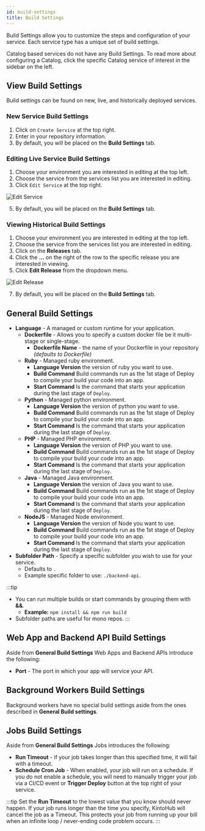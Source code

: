 ```yaml
---
id: build-settings
title: Build Settings
---
```


Build Settings allow you to customize the steps and configuration of your service.
Each service type has a unique set of build settings.

Catalog based services do not have any Build Settings.
To read more about configuring a Catalog, click the specific Catalog service of interest in the sidebar on the left.

## View Build Settings

Build settings can be found on new, live, and historically deployed services.

### New Service Build Settings

1. Click on `Create Service` at the top right.
2. Enter in your repository information.
3. By default, you will be placed on the **Build Settings** tab.

### Editing Live Service Build Settings

1. Choose your environment you are interested in editing at the top left.
2. Choose the service from the services list you are interested in editing.
3. Click `Edit Service` at the top right.

![Edit Service](/img/features/edit-service.png)

5. By default, you will be placed on the **Build Settings** tab.

### Viewing Historical Build Settings

1. Choose your environment you are interested in editing at the top left.
2. Choose the service from the services list you are interested in editing.
3. Click on the **Releases** tab.
4. Click the **...** on the right of the row to the specific release you are interested in viewing.
5. Click **Edit Release** from the dropdown menu.

![Edit Release](/img/features/edit-release.png)

7. By default, you will be placed on the **Build Settings** tab.

## General Build Settings

- **Language** - A managed or custom runtime for your application.
  - **Dockerfile** - Allows you to specify a custom docker file be it multi-stage or single-stage.
    - **Dockerfile Name** - the name of your Dockerfile in your repository _(defaults to Dockerfile)_
  - **Ruby** - Managed ruby environment.
    - **Language Version** the version of ruby you want to use.
    - **Build Command** Build commands run as the 1st stage of Deploy to compile your build your code into an app.
    - **Start Command** Is the command that starts your application during the last stage of `Deploy`.
  - **Python** - Managed python environment.
    - **Language Version** the version of python you want to use.
    - **Build Command** Build commands run as the 1st stage of Deploy to compile your build your code into an app.
    - **Start Command** Is the command that starts your application during the last stage of `Deploy`.
  - **PHP** - Managed PHP environment.
    - **Language Version** the version of PHP you want to use.
    - **Build Command** Build commands run as the 1st stage of Deploy to compile your build your code into an app.
    - **Start Command** Is the command that starts your application during the last stage of `Deploy`.
  - **Java** - Managed Java environment.
    - **Language Version** the version of Java you want to use.
    - **Build Command** Build commands run as the 1st stage of Deploy to compile your build your code into an app.
    - **Start Command** Is the command that starts your application during the last stage of `Deploy`.
  - **NodeJS** - Managed Node environment.
    - **Language Version** the version of Node you want to use.
    - **Build Command** Build commands run as the 1st stage of Deploy to compile your build your code into an app.
    - **Start Command** Is the command that starts your application during the last stage of `Deploy`.
- **Subfolder Path** - Specify a specific subfolder you wish to use for your service.
  - Defaults to `.`
  - Example specific folder to use: `./backend-api`.

:::tip

- You can run multiple builds or start commands by grouping them with **&&**.
  - **Example:** `npm install && npm run build`
- Subfolder paths are useful for mono repos.
  :::

## Web App and Backend API Build Settings

Aside from **General Build Settings** Web Apps and Backend APIs introduce the following:

- **Port** - The port in which your app will service your API.

## Background Workers Build Settings

Background workers have no special build settings aside from the ones described in **General Build settings**.

## Jobs Build Settings

Aside from **General Build Settings** Jobs introduces the following:

- **Run Timeout** - if your job takes longer than this specified time, it will fail with a timeout.
- **Schedule Cron Job** - When enabled, your job will run on a schedule.
  If you do not enable a schedule, you will need to manually trigger your job via a CI/CD event or **Trigger Deploy** button at the top right of your service.

:::tip
Set the **Run Timeout** to the lowest value that you know should never happen.
If your job runs longer than the time you specify, KintoHub will cancel the job as a Timeout.
This protects your job from running up your bill when an infinite loop / never-ending code problem occurs.
:::
